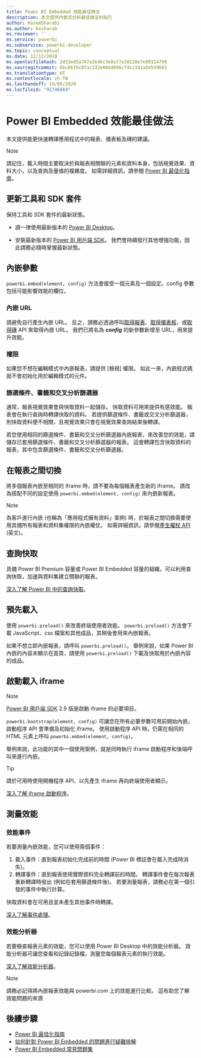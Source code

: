 ```yaml
---
title: Power BI Embedded 效能最佳做法
description: 本文提供內嵌式分析最佳做法的指引
author: KesemSharabi
ms.author: kesharab
ms.reviewer: ''
ms.service: powerbi
ms.subservice: powerbi-developer
ms.topic: conceptual
ms.date: 12/12/2018
ms.openlocfilehash: 2d33ed5a707a3b4bc3e0a77a38128e7e00154798
ms.sourcegitcommit: 6bc66f9c0fac132e004d096cfdcc191a04549683
ms.translationtype: HT
ms.contentlocale: zh-TW
ms.lasthandoff: 10/06/2020
ms.locfileid: "91746669"
---
```

# <a name="power-bi-embedded-performance-best-practices"></a>Power BI Embedded 效能最佳做法

本文提供能更快速轉譯應用程式中的報表、儀表板及磚的建議。

> [!Note]
> 請記住，載入時間主要取決於與報表相關聯的元素和資料本身，包括視覺效果、資料大小，以及查詢及量值的複雜度。 如需詳細資訊，請參閱 [Power BI 最佳化指南](../../guidance/power-bi-optimization.md)。

## <a name="update-tools-and-sdk-packages"></a>更新工具和 SDK 套件

保持工具和 SDK 套件的最新狀態。

* 請一律使用最新版本的 [Power BI Desktop](https://powerbi.microsoft.com/desktop/)。

* 安裝最新版本的 [Power BI 用戶端 SDK](https://github.com/Microsoft/PowerBI-JavaScript)。 我們會持續發行其他增強功能，因此請務必隨時掌握最新狀態。

## <a name="embed-parameters"></a>內嵌參數

`powerbi.embed(element, config)` 方法會接受一個元素及一個設定。config 參數包括可能影響效能的欄位。

### <a name="embed-url"></a>內嵌 URL

請避免自行產生內嵌 URL。 反之，請務必透過呼叫[取得報表](/rest/api/power-bi/reports/getreportsingroup)、[取得儀表板](/rest/api/power-bi/dashboards/getdashboardsingroup)，或[取得磚](/rest/api/power-bi/dashboards/gettilesingroup) API 來取得內嵌 URL。 我們已將名為 **_config_** 的新參數新增至 URL，用來提升效能。

### <a name="permissions"></a>權限

如果您不想在編輯模式中內嵌報表，請提供 [檢視] 權限。 如此一來，內嵌程式碼就不會初始化用於編輯模式的元件。

### <a name="filters-bookmarks-and-slicers"></a>篩選條件、書籤和交叉分析篩選器

通常，報表視覺效果會與快取資料一起儲存。 快取資料可用來提供有感效能。 報表會在執行查詢時轉譯快取的資料。 若提供篩選條件、書籤或交叉分析篩選器，則快取資料便不相關，且視覺效果只會在視覺效果查詢結束後轉譯。

若您使用相同的篩選條件、書籤和交叉分析篩選器內嵌報表，來改善您的效能，請儲存已套用篩選條件、書籤和交叉分析篩選器的報表。 這會轉譯包含快取資料的報表，其中包含篩選條件、書籤和交叉分析篩選器。

## <a name="switching-between-reports"></a>在報表之間切換

將多個報表內嵌至相同的 iframe 時，請不要為每個報表產生新的 iframe。 請改為搭配不同的設定使用 `powerbi.embed(element, config)` 來內嵌新報表。

> [!NOTE]
> 為客戶進行內嵌 (也稱為「應用程式擁有資料」案例) 時，於報表之間切換需要使用具備所有報表和資料集權限的內嵌權仗。 如需詳細資訊，請參閱[產生權杖 API](/rest/api/power-bi/embedtoken/generatetoken) \(英文\)。

## <a name="query-caching"></a>查詢快取

具備 Power BI Premium 容量或 Power BI Embedded 容量的組織，可以利用查詢快取，加速與資料集建立關聯的報表。

[深入了解 Power BI 中的查詢快取](../../connect-data/power-bi-query-caching.md)。

## <a name="preload"></a>預先載入

使用 `powerbi.preload()` 來改善終端使用者效能。 `powerbi.preload()` 方法會下載 JavaScript、css 檔案和其他成品，其稍後會用來內嵌報表。

如果不想立即內嵌報表，請呼叫 `powerbi.preload()`。 舉例來說，如果 Power BI 內嵌的內容未顯示在首頁，請使用 `powerbi.preload()` 下載及快取用於內嵌內容的成品。

## <a name="bootstrapping-the-iframe"></a>啟動載入 iframe

> [!NOTE]
> [Power BI 用戶端 SDK](https://github.com/Microsoft/PowerBI-JavaScript) 2.9 版是啟動 iframe 的必要項目。

`powerbi.bootstrap(element, config)` 可讓您在所有必要參數可用前開始內嵌。 啟動程序 API 會準備及初始化 iframe。
使用啟動程序 API 時，仍需在相同的 HTML 元素上呼叫 `powerbi.embed(element, config)`。

舉例來說，此功能的其中一個使用案例，就是同時執行 iframe 啟動程序和後端呼叫來進行內嵌。
> [!TIP]
> 請於可用時使用開機程序 API，以先產生 iframe 再向終端使用者顯示。

[深入了解 iframe 啟動程序](https://github.com/Microsoft/PowerBI-JavaScript/wiki/Bootstrap-For-Better-Performance)。

## <a name="measure-performance"></a>測量效能

### <a name="performance-events"></a>效能事件

若要測量內嵌效能，您可以使用兩個事件：

1. 載入事件：直到報表初始化完成前的時間 (Power BI 標誌會在載入完成時消失)。
2. 轉譯事件：直到報表使用實際資料完全轉譯前的時間。 轉譯事件會在每次報表重新轉譯時發出 (例如在套用篩選條件後)。 若要測量報表，請務必在第一個引發的事件中執行計算。

快取資料會在可用且並未產生其他事件時轉譯。

[深入了解事件處理](https://github.com/Microsoft/PowerBI-JavaScript/wiki/Handling-Events)。

### <a name="performance-analyzer"></a>效能分析器

若要檢查報表元素的效能，您可以使用 Power BI Desktop 中的效能分析器。
效能分析器可讓您查看和記錄記錄檔，測量您每個報表元素的執行效能。

[深入了解效能分析器](../../create-reports/desktop-performance-analyzer.md)。

> [!NOTE]
> 請務必記得將內嵌報表效能與 powerbi.com 上的效能進行比較。 這有助您了解效能問題的來源

## <a name="next-steps"></a>後續步驟

* [Power BI 最佳化指南](../../guidance/power-bi-optimization.md)
* [如何針對 Power BI Embedded 的問題進行疑難排解](embedded-troubleshoot.md)
* [Power BI Embedded 常見問題集](embedded-faq.md)